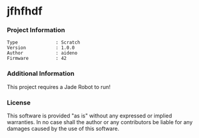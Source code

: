 jfhfhdf
================



### Project Information
```
Type              : Scratch
Version           : 1.0.0
Author            : aideno
Firmware          : 42
```

### Additional Information
This project requires a Jade Robot to run!

### License
This software is provided "as is" without any expressed or implied warranties.  In no case shall the author or any contributors be liable for any damages caused by the use of this software.

